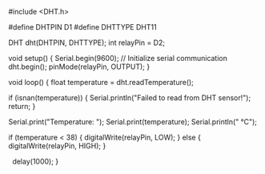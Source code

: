 #include <DHT.h>

#define DHTPIN D1
#define DHTTYPE DHT11

DHT dht(DHTPIN, DHTTYPE);
int relayPin = D2;

void setup() {
  Serial.begin(9600); // Initialize serial communication
  dht.begin();
  pinMode(relayPin, OUTPUT);
}

void loop() {
  float temperature = dht.readTemperature();

  if (isnan(temperature)) {
    Serial.println("Failed to read from DHT sensor!");
    return;
  }

  Serial.print("Temperature: ");
  Serial.print(temperature);
  Serial.println(" °C");

  if (temperature < 38) {
    digitalWrite(relayPin, LOW);
  } else {
    digitalWrite(relayPin, HIGH);
  }

  delay(1000);
}
